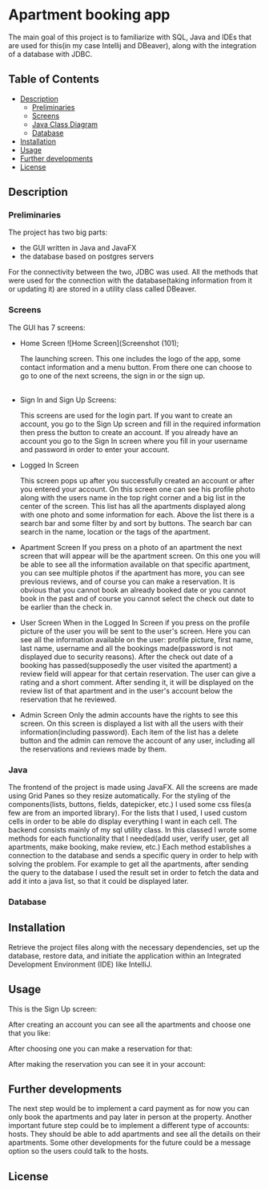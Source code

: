 
# Apartment booking app

The main goal of this project is to familiarize with SQL, Java and IDEs that are used for this(in my case Intellij and DBeaver), along with the integration of a database with JDBC.  

## Table of Contents

- [Description](#Description)
  - [Preliminaries](#Preliminaries) 
  - [Screens](#Screens)
  - [Java Class Diagram](#Java)
  - [Database](#Database)
- [Installation](#installation)
- [Usage](#usage)
- [Further developments](#Further-developments)
- [License](#license)

## Description

### Preliminaries

The project has two big parts: 
- the GUI written in Java and JavaFX 
- the database based on postgres servers

For the connectivity between the two, JDBC was used. All the methods that were used for the connection with the database(taking information from it or updating it) are stored in a utility class called DBeaver.

### Screens

The GUI has 7 screens:
- Home Screen
![Home Screen](Screenshot (101);
  
    The launching screen. This one includes the logo of the app, some contact information and a menu button. From there one can choose to go to one of the next screens, the sign in or the sign up.
    <br></br>

- Sign In and Sign Up Screens:
 
	 This screens are used for the login part. If you want to create an account, you go to the Sign Up screen and fill in the required information then press the button to create an account. If you already have an account you go to the Sign In screen where you fill in your username and password in order to enter your account.
	 
- Logged In Screen
	
	This screen pops up after you successfully created an account or after you entered your account. On this screen one can see his profile photo along with the users name in the top right corner and a big list in the center of the screen. This list has all the apartments displayed along with one photo and some information for each. Above the list there is a search bar and some filter by and sort by buttons. The search bar can search in the name, location or the tags of the apartment.
	
- Apartment Screen
	If you press on a photo of an apartment the next screen that will appear will be the apartment screen. On this one you will be able to see all the information available on that specific apartment, you can see multiple photos if the apartment has more, you can see previous reviews, and of course you can make a reservation. It is obvious that you cannot book an already booked date or you cannot book in the past and of course you cannot select the check out date to be earlier than the check in.
	
- User Screen
When in the Logged In Screen if you press on the profile picture of the user you will be sent to the user's screen. Here you can see all the information available on the user: profile picture, first name, last name, username and all the bookings made(password is not displayed due to security reasons). After the check out date of a booking has passed(supposedly the user visited the apartment) a review field will appear for that certain reservation. The user can give a rating and a short comment. After sending it, it will be displayed on the review list of that apartment and in the user's account below the reservation that he reviewed. 
  
 - Admin Screen
 Only the admin accounts have the rights to see this screen. On this screen is displayed a list with all the users with their information(including password). Each item of the list has a delete button and the admin can remove the account of any user, including all the reservations and reviews made by them.

### Java


The frontend of the project is made using JavaFX. All the screens are made using Grid Panes so they resize automatically. For the styling of the components(lists, buttons, fields, datepicker, etc.) I used some css files(a few are from an imported library). For the lists that I used, I used custom cells in order to be able do display everything I want in each cell.
The backend consists mainly of my sql utility class. In this classed I wrote some methods for each functionality that I needed(add user, verify user, get all apartments, make booking, make review, etc.) Each method establishes a connection to the database and sends a specific query in order to help with solving the problem. For example to get all the apartments, after sending the query to the database I used the result set in order to fetch the data and add it into a java list, so that it could be displayed later.
### Database


  
## Installation

Retrieve the project files along with the necessary dependencies, set up the database, restore data, and initiate the application within an Integrated Development Environment (IDE) like IntelliJ.

## Usage

This is the Sign Up screen:

After creating an account you can see all the apartments and choose one that you like:

After choosing one you can make a reservation for that:

After making the reservation you can see it in your account:

## Further developments

The next step would be to implement a card payment as for now you can only book the apartments and pay later in person at the property.
Another important future step could be to implement a different type of accounts: hosts. They should be able to add apartments and see all the details on their apartments.
Some other developments for the future could be a message option so the users could talk to the hosts.

## License
